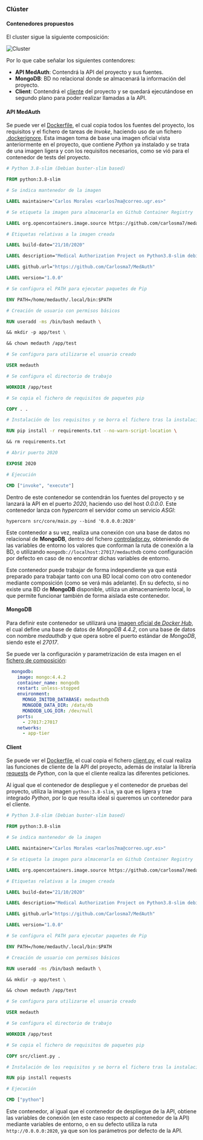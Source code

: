### Clúster

#### Contenedores propuestos

El cluster sigue la siguiente composición:

![Cluster](../img/cluster_compose.png "Cluster")

Por lo que cabe señalar los siguientes contendores:

* **API MedAuth**: Contendrá la API del proyecto y sus fuentes.
* **MongoDB**: BD no relacional donde se almacenará la información del proyecto.
* **Client**: Contendrá el [cliente](https://github.com/Carlosma7/MedAuth/blob/main/src/client.py) del proyecto y se quedará ejecutándose en segundo plano para poder realizar llamadas a la API.

#### API MedAuth

Se puede ver el [Dockerfile](https://github.com/Carlosma7/MedAuth/blob/main/Dockerfile.despliegue), el cual copia todos los fuentes del proyecto, los requisitos y el fichero de tareas de *Invoke*, haciendo uso de un fichero [.dockerignore](https://github.com/Carlosma7/MedAuth/blob/main/Dockerfile.despliegue.dockerignore). Esta imagen toma de base una imagen oficial vista anteriormente en el proyecto, que contiene *Python* ya instalado y se trata de una imagen ligera y con los requisitos necesarios, como se vió para el contenedor de tests del proyecto.

```Dockerfile
# Python 3.8-slim (Debian buster-slim based)

FROM python:3.8-slim

# Se indica mantenedor de la imagen

LABEL maintainer="Carlos Morales <carlos7ma@correo.ugr.es>"

# Se etiqueta la imagen para almacenarla en Github Container Registry

LABEL org.opencontainers.image.source https://github.com/carlosma7/medauth

# Etiquetas relativas a la imagen creada

LABEL build-date="21/10/2020"

LABEL description="Medical Authorization Project on Python3.8-slim debian based docker."

LABEL github.url="https://github.com/Carlosma7/MedAuth"

LABEL version="1.0.0"

# Se configura el PATH para ejecutar paquetes de Pip

ENV PATH=/home/medauth/.local/bin:$PATH

# Creación de usuario con permisos básicos

RUN useradd -ms /bin/bash medauth \

&& mkdir -p app/test \

&& chown medauth /app/test

# Se configura para utilizarse el usuario creado

USER medauth

# Se configura el directorio de trabajo

WORKDIR /app/test

# Se copia el fichero de requisitos de paquetes pip

COPY . .

# Instalación de los requisitos y se borra el fichero tras la instalación

RUN pip install -r requirements.txt --no-warn-script-location \

&& rm requirements.txt

# Abrir puerto 2020

EXPOSE 2020

# Ejecución

CMD ["invoke", "execute"]
```

Dentro de este contenedor se contendrán los fuentes del proyecto y se lanzará la API en el puerto *2020*, haciendo uso del host *0.0.0.0*. Este contenedor lanza con *hypercorn* el servidor como un servicio *ASGI*:

```
hypercorn src/core/main.py --bind '0.0.0.0:2020'
```

Este contenedor a su vez, realiza una conexión con una base de datos no relacional de **MongoDB**, dentro del fichero [controlador.py](https://github.com/Carlosma7/MedAuth/blob/main/src/core/controlador.py), obteniendo de las variables de entorno los valores que conforman la ruta de conexión a la BD, o utilizando ```mongodb://localhost:27017/medauthdb``` como configuración por defecto en caso de no encontrar dichas variables de entorno.

Este contenedor puede trabajar de forma independiente ya que está preparado para trabajar tanto con una BD local como con otro contenedor mediante composición (como se verá más adelante). En su defecto, si no existe una BD de **MongoDB** disponible, utiliza un almacenamiento local, lo que permite funcionar también de forma aislada este contenedor.

#### MongoDB

Para definir este contenedor se utilizará una [imagen oficial de *Docker Hub*](https://hub.docker.com/_/mongo), el cual define una base de datos de *MongoDB 4.4.2*, con una base de datos con nombre *medauthdb* y que opera sobre el puerto estándar de *MongoDB*, siendo este el *27017*.

Se puede ver la configuración y parametrización de esta imagen en el [fichero de composición](https://github.com/Carlosma7/MedAuth/blob/main/docker-compose.yml):

```YAML
  mongodb:
    image: mongo:4.4.2
    container_name: mongodb
    restart: unless-stopped
    environment:
      MONGO_INITDB_DATABASE: medauthdb
      MONGODB_DATA_DIR: /data/db
      MONDODB_LOG_DIR: /dev/null
    ports:
      - 27017:27017
    networks:
      - app-tier
```

#### Client

Se puede ver el [Dockerfile](https://github.com/Carlosma7/MedAuth/blob/main/Dockerfile.cliente), el cual copia el fichero [client.py](https://github.com/Carlosma7/MedAuth/blob/main/src/client.py), el cual realiza las funciones de cliente de la API del proyecto, además de instalar la librería [requests](https://requests.readthedocs.io/en/master/) de *Python*, con la que el cliente realiza las diferentes peticiones.

Al igual que el contenedor de despliegue y el contenedor de pruebas del proyecto, utiliza la imagen ```python:3.8-slim```, ya que es ligera y trae integrado *Python*, por lo que resulta ideal si queremos un contenedor para el cliente.

```Dockerfile
# Python 3.8-slim (Debian buster-slim based)

FROM python:3.8-slim

# Se indica mantenedor de la imagen

LABEL maintainer="Carlos Morales <carlos7ma@correo.ugr.es>"

# Se etiqueta la imagen para almacenarla en Github Container Registry

LABEL org.opencontainers.image.source https://github.com/carlosma7/medauth

# Etiquetas relativas a la imagen creada

LABEL build-date="21/10/2020"

LABEL description="Medical Authorization Project on Python3.8-slim debian based docker."

LABEL github.url="https://github.com/Carlosma7/MedAuth"

LABEL version="1.0.0"

# Se configura el PATH para ejecutar paquetes de Pip

ENV PATH=/home/medauth/.local/bin:$PATH

# Creación de usuario con permisos básicos

RUN useradd -ms /bin/bash medauth \

&& mkdir -p app/test \

&& chown medauth /app/test

# Se configura para utilizarse el usuario creado

USER medauth

# Se configura el directorio de trabajo

WORKDIR /app/test

# Se copia el fichero de requisitos de paquetes pip

COPY src/client.py .

# Instalación de los requisitos y se borra el fichero tras la instalación

RUN pip install requests

# Ejecución

CMD ["python"]
```

Este contenedor, al igual que el contenedor de despliegue de la API, obtiene las variables de conexión (en este caso respecto al contenedor de la API) mediante variables de entorno, o en su defecto utiliza la ruta ```http://0.0.0.0:2020```, ya que son los parámetros por defecto de la API.

